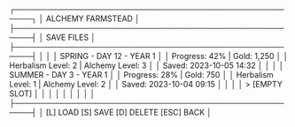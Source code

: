 ┌─────────────────────────────────────────────────────┐
│                 ALCHEMY FARMSTEAD                   │
├─────────────────────────────────────────────────────┤
│                   SAVE FILES                        │
├─────────────────────────────────────────────────────┤
│                                                     │
│    SPRING - DAY 12 - YEAR 1                         │
│    Progress: 42% | Gold: 1,250                      │
│    Herbalism Level: 2 | Alchemy Level: 3            │
│    Saved: 2023-10-05 14:32                          │
│                                                     │
│    SUMMER - DAY 3 - YEAR 1                          │
│    Progress: 28% | Gold: 750                        │
│    Herbalism Level: 1 | Alchemy Level: 2            │
│    Saved: 2023-10-04 09:15                          │
│                                                     │
│  > [EMPTY SLOT]                                     │
│                                                     │
│                                                     │
│                                                     │
│                                                     │
├─────────────────────────────────────────────────────┤
│  [L] LOAD   [S] SAVE   [D] DELETE   [ESC] BACK      │